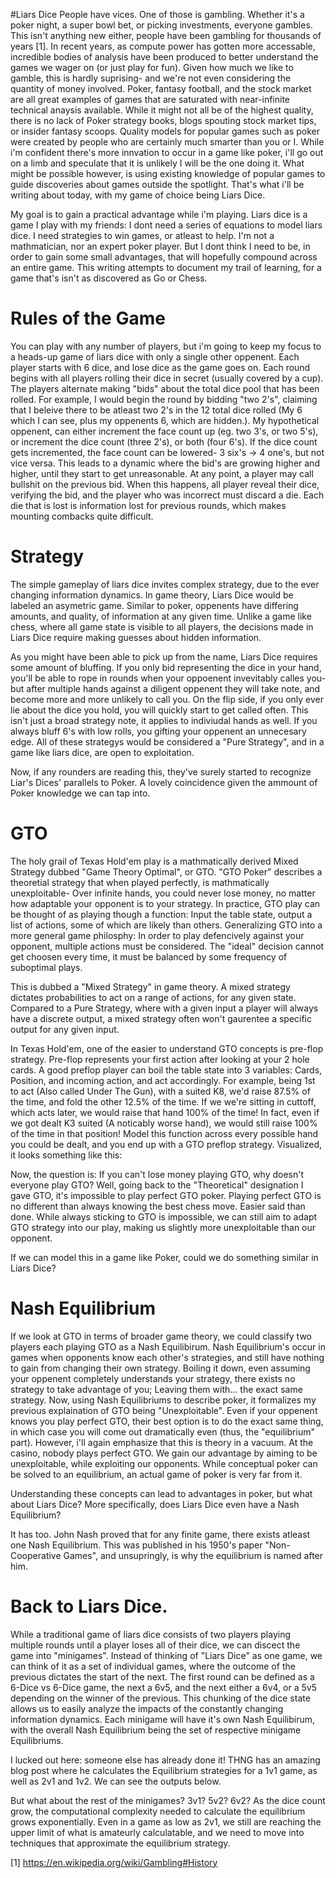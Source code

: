 #Liars Dice
People have vices. One of those is gambling. Whether it's a poker night, a super bowl bet, or picking investments, everyone gambles. This isn't anything new either, people have been gambling for thousands of years [1]. In recent years, as compute power has gotten more accessable, incredible bodies of analysis have been produced to better understand the games we wager on (or just play for fun). Given how much we like to gamble, this is hardly suprising- and we're not even considering the quantity of money involved. Poker, fantasy football, and the stock market are all great examples of games that are saturated with near-infinite technical anaysis available. While it might not all be of the highest quality, there is no lack of Poker strategy books, blogs spouting stock market tips, or insider fantasy scoops. Quality models for popular games such as poker were created by people who are certainly much smarter than you or I. While i'm confident there's more innvation to occur in a game like poker, i'll go out on a limb and speculate that it is unlikely I will be the one doing it. What might be possible however, is using existing knowledge of popular games to guide discoveries about games outside the spotlight. That's what i'll be writing about today, with my game of choice being Liars Dice. 

My goal is to gain a practical advantage while i'm playing. Liars dice is a game I play with my friends: I dont need a series of equations to model liars dice. I need strategies to win games, or atleast to help. I'm not a mathmatician, nor an expert poker player. But I dont think I need to be, in order to gain some small advantages, that will hopefully compound across an entire game. This writing attempts to document my trail of learning, for a game that's isn't as discovered as Go or Chess. 

# Rules of the Game

You can play with any number of players, but i'm going to keep my focus to a heads-up game of liars dice with only a single other oppenent. Each player starts with 6 dice, and lose dice as the game goes on. Each round begins with all players rolling their dice in secret (usually covered by a cup). The players alternate making "bids" about the total dice pool that has been rolled. For example, I would begin the round by bidding "two 2's", claiming that I beleive there to be atleast two 2's in the 12 total dice rolled (My 6 which I can see, plus my oppenents 6, which are hidden.). My hypothetical oppenent, can either increment the face count up (eg. two 3's, or two 5's), or increment the dice count (three 2's), or both (four 6's). If the dice count gets incremented, the face count can be lowered- 3 six's -> 4 one's, but not vice versa. This leads to a dynamic where the bid's are growing higher and higher, until they start to get unreasonable. At any point, a player may call bullshit on the previous bid. When this happens, all player reveal their dice, verifying the bid, and the player who was incorrect must discard a die. Each die that is lost is information lost for previous rounds, which makes mounting combacks quite difficult.  

# Strategy

The simple gameplay of liars dice invites complex strategy, due to the ever changing information dynamics. In game theory, Liars Dice would be labeled an asymetric game. Similar to poker, oppenents have differing amounts, and quality, of information at any given time. Unlike a game like chess, where all game state is visible to all players, the decisions made in Liars Dice require making guesses about hidden information.

As you might have been able to pick up from the name, Liars Dice requires some amount of bluffing. If you only bid representing the dice in your hand, you'll be able to rope in rounds when your oppoenent invevitably calles you- but after multiple hands against a diligent oppenent they will take note, and become more and more unlikely to call you. On the flip side, if you only ever lie about the dice you hold, you will quickly start to get called often. This isn't just a broad strategy note, it applies to indiviudal hands as well. If you always bluff 6's with low rolls, you gifting your oppenent an unnecesary edge. All of these strategys would be considered a "Pure Strategy", and in a game like liars dice, are open to exploitation.

Now, if any rounders are reading this, they've surely started to recognize Liar's Dices' parallels to Poker. A lovely coincidence given the ammount of Poker knowledge we can tap into.  

# GTO
The holy grail of Texas Hold'em play is a mathmatically derived Mixed Strategy dubbed "Game Theory Optimal", or GTO. "GTO Poker" describes a theoretial strategy that when played perfectly, is mathmatically unexploitable- Over infinite hands, you could never lose money, no matter how adaptable your opponent is to your strategy.  In practice, GTO play can be thought of as playing though a function: Input the table state, output a list of actions, some of which are likely than others. Generalizing GTO into a more general game philosphy: In order to play defencively against your opponent, multiple actions must be considered. The "ideal" decision cannot get choosen every time, it must be balanced by some frequency of suboptimal plays. 

This is dubbed a "Mixed Strategy" in game theory. A mixed strategy dictates probabilities to act on a range of actions, for any given state. Compared to a Pure Strategy, where with a given input a player will always have a discrete output, a mixed strategy often won't gaurentee a specific output for any given input.  

In Texas Hold'em, one of the easier to understand GTO concepts is pre-flop strategy. Pre-flop represents your first action after looking at your 2 hole cards. A good preflop player can boil the table state into 3 variables: Cards, Position, and incoming action, and act accordingly. For example, being 1st to act (Also called Under The Gun), with a suited K8, we'd raise 87.5% of the time, and fold the other 12.5% of the time. If we we're sitting in cuttoff, which acts later, we would raise that hand 100% of the time! In fact, even if we got dealt K3 suited (A noticably worse hand), we would still raise 100% of the time in that position! Model this function across every possible hand you could be dealt, and you end up with a GTO preflop strategy. Visualized, it looks something like this: 

Now, the question is: If you can't lose money playing GTO, why doesn't everyone play GTO? Well, going back to the "Theoretical" designation I gave GTO, it's impossible to play perfect GTO poker. Playing perfect GTO is no different than always knowing the best chess move. Easier said than done. While always sticking to GTO is impossible, we can still aim to adapt GTO strategy into our play, making us slightly more unexploitable than our opponent.





If we can model this in a game like Poker, could we do something similar in Liars Dice?
# Nash Equilibrium
If we look at GTO in terms of broader game theory, we could classify two players each playing GTO as a Nash Equilibirum. Nash Equilibrium's occur in games when opponents know each other's strategies, and still have nothing to gain from changing their own strategy. Boiling it down, even assuming your oppenent completely understands your strategy, there exists no strategy to take advantage of you; Leaving them with... the exact same strategy. Now, using Nash Equilibriums to describe poker, it formalizes my previous explaination of GTO being "Unexploitable". Even if your oppenent knows you play perfect GTO, their best option is to do the exact same thing, in which case you will come out dramatically even (thus, the "equilibrium" part). However, i'll again emphasize that this is theory in a vacuum. At the casino, nobody plays perfect GTO. We gain our advantage by aiming to be unexploitable, while exploiting our opponents. While conceptual poker can be solved to an equilibrium, an actual game of poker is very far from it.

Understanding these concepts can lead to advantages in poker, but what about Liars Dice? More specifically, does Liars Dice even have a Nash Equilibrium? 

It has too. John Nash proved that for any finite game, there exists atleast one Nash Equilibrium. This was published in his 1950's paper "Non-Cooperative Games", and unsupringly, is why the equilibrium is named after him. 

# Back to Liars Dice.
While a traditional game of liars dice consists of two players playing multiple rounds until a player loses all of their dice, we can discect the game into "minigames". Instead of thinking of "Liars Dice" as one game, we can think of it as a set of individual games, where the outcome of the previous dictates the start of the next. The first round can be defined as a 6-Dice vs 6-Dice game, the next a 6v5, and the next either a 6v4, or a 5v5 depending on the winner of the previous. This chunking of the dice state allows us to easily analyze the impacts of the constantly changing information dynamics. Each minigame will have it's own Nash Equilibirum, with the overall Nash Equilibrium being the set of respective minigame Equilibriums.

I lucked out here: someone else has already done it! THNG has an amazing blog post where he calculates the Equilibrium strategies for a 1v1 game, as well as 2v1 and 1v2. We can see the outputs below.

But what about the rest of the minigames? 3v1? 5v2? 6v2? As the dice count grow, the computational complexity needed to calculate the equilibrium grows exponentially. Even in a game as low as 2v1, we still are reaching the upper limit of what is amateurly calculatable, and we need to move into techniques that approximate the equilibrium strategy. 


[1] https://en.wikipedia.org/wiki/Gambling#History
